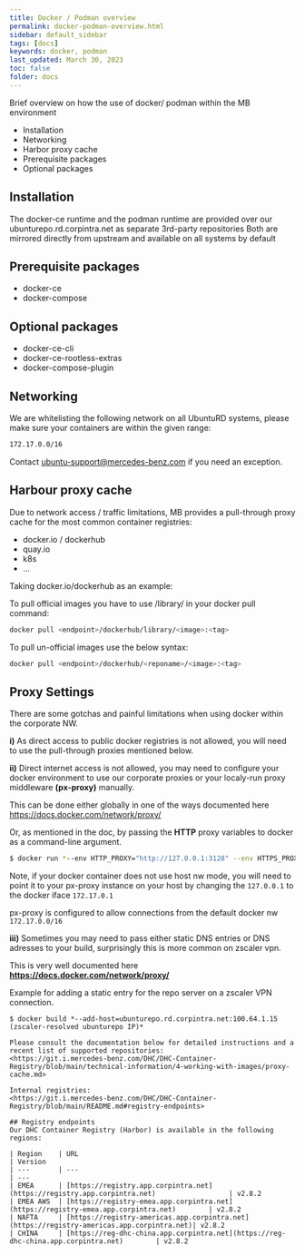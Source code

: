 ```yaml
---
title: Docker / Podman overview
permalink: docker-podman-overview.html
sidebar: default_sidebar
tags: [docs]
keywords: docker, podman
last_updated: March 30, 2023
toc: false
folder: docs
---
```


Brief overview on how the use of docker/ podman within the MB environment

* Installation
* Networking
* Harbor proxy cache
* Prerequisite packages
* Optional packages


## Installation

The docker-ce runtime and the podman runtime are provided over our ubunturepo.rd.corpintra.net as separate 3rd-party repositories
Both are mirrored directly from upstream and available on all systems by default

## Prerequisite packages

 * docker-ce
 * docker-compose

## Optional packages

* docker-ce-cli
* docker-ce-rootless-extras
* docker-compose-plugin

## Networking

We are whitelisting the following network on all UbuntuRD systems, please make sure your containers are within the given range:

```bash
172.17.0.0/16
```

Contact <ubuntu-support@mercedes-benz.com> if you need an exception.

## Harbour proxy cache
Due to network access / traffic limitations, MB provides a pull-through proxy cache for the most common container registries:

* docker.io / dockerhub
* quay.io
* k8s
* ...

Taking docker.io/dockerhub as an example:

To pull official images you have to use /library/ in your docker pull command:

```bash
docker pull <endpoint>/dockerhub/library/<image>:<tag>
```

To pull un-official images use the below syntax:

```bash
docker pull <endpoint>/dockerhub/<reponame>/<image>:<tag>
```

## Proxy Settings

There are some gotchas and painful limitations when using docker within the corporate NW.

__i)__ As direct access to public docker registries is not allowed, you will need to use the pull-through proxies mentioned below.

__ii)__ Direct internet access is not allowed, you may need to configure your docker environment to use our corporate proxies or your localy-run proxy middleware __(px-proxy)__ manually.

This can be done either globally in one of the ways documented here <https://docs.docker.com/network/proxy/>

Or, as mentioned in the doc, by passing the __HTTP__ proxy variables to docker as a command-line argument.

```bash
$ docker run *--env HTTP_PROXY="http://127.0.0.1:3128" --env HTTPS_PROXY="http://127.0.0.1:3128"* -d --network=host -v /opt/open-webui:/app/backend/data -e OLLAMA_API_BASE_URL=[http://127.0.0.1:11434/api] --restart=unless-stopped --name open-webui {*}registry-emea.app.corpintra.net/ghcrcache{*}/open-webui/open-webui:main
```
Note, if your docker container does not use host nw mode, you will need to point it to your px-proxy instance on your host by changing the ```127.0.0.1``` to the docker iface ```172.17.0.1```

px-proxy is configured to allow connections from the default docker nw ``` 172.17.0.0/16```

__iii)__ Sometimes you may need to pass either static DNS entries or DNS adresses to your build, surprisingly this is more common on zscaler vpn.

This is very well documented here   __<https://docs.docker.com/network/proxy/>__

Example for adding a static entry for the repo server on a zscaler VPN connection.

``` 
$ docker build *--add-host=ubunturepo.rd.corpintra.net:100.64.1.15 (zscaler-resolved ubunturepo IP)* 

Please consult the documentation below for detailed instructions and a recent list of supported repositories:
<https://git.i.mercedes-benz.com/DHC/DHC-Container-Registry/blob/main/technical-information/4-working-with-images/proxy-cache.md>

Internal registries:
<https://git.i.mercedes-benz.com/DHC/DHC-Container-Registry/blob/main/README.md#registry-endpoints>

## Registry endpoints
Our DHC Container Registry (Harbor) is available in the following regions:

| Region    | URL                                                                                       | Version
| ---       | ---                                                                                       | ---
| EMEA      | [https://registry.app.corpintra.net](https://registry.app.corpintra.net)                  | v2.8.2
| EMEA AWS  | [https://registry-emea.app.corpintra.net](https://registry-emea.app.corpintra.net)        | v2.8.2
| NAFTA     | [https://registry-americas.app.corpintra.net](https://registry-americas.app.corpintra.net)| v2.8.2
| CHINA     | [https://reg-dhc-china.app.corpintra.net](https://reg-dhc-china.app.corpintra.net)        | v2.8.2

